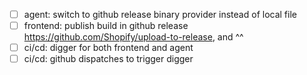 - [ ] agent: switch to github release binary provider instead of local file
- [ ] frontend: publish build in github release https://github.com/Shopify/upload-to-release, and ^^
- [ ] ci/cd: digger for both frontend and agent
- [ ] ci/cd: github dispatches to trigger digger

